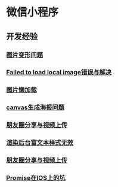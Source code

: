 # 微信小程序
## 开发经验
### [图片变形问题](图片变形问题)
### [Failed to load local image错误与解决](加载本地资源图片500错误与解决.md)
### [图片懒加载](图片懒加载)
### [canvas生成海报问题](canvas生成海报问题)
### [朋友圈分享与视频上传](朋友圈分享与视频上传)
### [渲染后台富文本样式无效](渲染后台富文本样式无效)
### [朋友圈分享与视频上传](朋友圈分享与视频上传)
### [Promise在IOS上的坑](Promise在IOS上的坑)